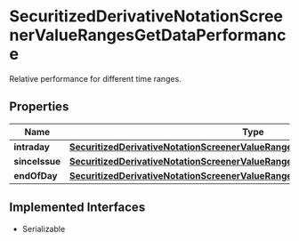 

# SecuritizedDerivativeNotationScreenerValueRangesGetDataPerformance

Relative performance for different time ranges.

## Properties

Name | Type | Description | Notes
------------ | ------------- | ------------- | -------------
**intraday** | [**SecuritizedDerivativeNotationScreenerValueRangesGetDataPerformanceIntraday**](SecuritizedDerivativeNotationScreenerValueRangesGetDataPerformanceIntraday.md) |  |  [optional]
**sinceIssue** | [**SecuritizedDerivativeNotationScreenerValueRangesGetDataPerformanceSinceIssue**](SecuritizedDerivativeNotationScreenerValueRangesGetDataPerformanceSinceIssue.md) |  |  [optional]
**endOfDay** | [**SecuritizedDerivativeNotationScreenerValueRangesGetDataPerformanceEndOfDay**](SecuritizedDerivativeNotationScreenerValueRangesGetDataPerformanceEndOfDay.md) |  |  [optional]


## Implemented Interfaces

* Serializable


